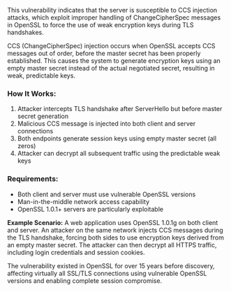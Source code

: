 This vulnerability indicates that the server is susceptible to CCS injection attacks, which exploit improper handling of ChangeCipherSpec messages in OpenSSL to force the use of weak encryption keys during TLS handshakes.

CCS (ChangeCipherSpec) injection occurs when OpenSSL accepts CCS messages out of order, before the master secret has been properly established. This causes the system to generate encryption keys using an empty master secret instead of the actual negotiated secret, resulting in weak, predictable keys.

### How It Works:
1. Attacker intercepts TLS handshake after ServerHello but before master secret generation
2. Malicious CCS message is injected into both client and server connections
3. Both endpoints generate session keys using empty master secret (all zeros)
4. Attacker can decrypt all subsequent traffic using the predictable weak keys

### Requirements:
- Both client and server must use vulnerable OpenSSL versions
- Man-in-the-middle network access capability
- OpenSSL 1.0.1+ servers are particularly exploitable

**Example Scenario:**
A web application uses OpenSSL 1.0.1g on both client and server. An attacker on the same network injects CCS messages during the TLS handshake, forcing both sides to use encryption keys derived from an empty master secret. The attacker can then decrypt all HTTPS traffic, including login credentials and session cookies.

The vulnerability existed in OpenSSL for over 15 years before discovery, affecting virtually all SSL/TLS connections using vulnerable OpenSSL versions and enabling complete session compromise.